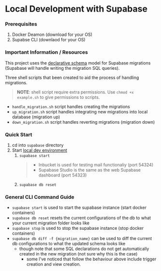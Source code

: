 # Local Development with Supabase

### Prerequisites

1. Docker Deamon (download for your OS)
2. Supabse CLI (downlaod for your OS)

### Important Information / Resources

This project uses the [declarative schema](https://supabase.com/docs/guides/local-development/declarative-database-schemas) model for Supabase migrations (Supabase will handle writing the migration SQL queries).

Three shell scripts that been created to aid the process of handling migrations.

> **NOTE**: shell script require extra permissions. Use `chmod +x example.sh` to give permissions to scripts.

-   `handle_migration.sh` script handles creating the migrations
-   `up_migration.sh` script handles integrating new migrations into local database (migration up)
-   `down_migration.sh` script handles reverting migrations (migration down)

### Quick Start

1. cd into `supabase` directory
2. Start [local dev environment](https://supabase.com/docs/guides/local-development/cli/getting-started?queryGroups=platform&platform=macos&queryGroups=access-method&access-method=studio)
    1. `supabase start`
        > - Inbucket is used for testing mail functionaliy (port 54324)
        > - Supabase Studio is the same as the web Supabase dashboard (port 54323)
    2. `supabase db reset`

### General CLI Command Guide

-   `supabase start` is used to start the supabase instance (start docker containers)
-   `supabase db reset` resets the current configurations of the db to what your current migration folder looks like
-   `supabase stop` is used to stop the supabase instance (stop docker containers)
-   `supabase db diff -f {migration_name}` can be used to diff the current db configurations to what the updated schema looks like
    -   though note that some SQL declarations do not get automatically created in the new migration (not sure why this is the case)
        -   some I've noticed that follow the behaviour above include trigger creation and view creation.
